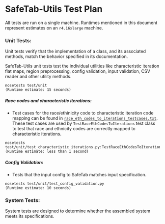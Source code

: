 # SafeTab-Utils Test Plan

All tests are run on a single machine. Runtimes mentioned in this document represent estimates on an `r4.16xlarge` machine.

### Unit Tests:

Unit tests verify that the implementation of a class, and its associated methods, match the behavior specified in its documentation.

SafeTab-Utils unit tests test the individual utilities like characteristic iteration flat maps, region preprocessing, config validation, input validation, CSV reader and other utility methods.

```
nosetests test/unit
(Runtime estimate: 15 seconds)
```

##### **Race codes and characteristic iterations**:

   * Test cases for the race/ethinicity code to characteristic iteration code mapping can be found in [`race_eth_codes_to_iterations_testcases.txt`](./tmlt/safetab_utils/resources/test/race_eth_codes_to_iterations_testcases.txt). These test cases are used by `TestRaceEthCodesToIterations` test class to test that race and ethnicity codes are correctly mapped to characteristic iterations.


```
nosetests test/unit/test_characteristic_iterations.py:TestRaceEthCodesToIterations
(Runtime estimate: less than 1 second)
```

##### **Config Validation**:

   * Tests that the input config to SafeTab matches input specification.

```
nosetests test/unit/test_config_validation.py
(Runtime estimate: 10 seconds)
```

### System Tests:

System tests are designed to determine whether the assembled system meets its specifications.
